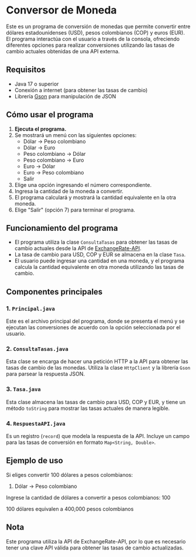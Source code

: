 # Conversor de Moneda

Este es un programa de conversión de monedas que permite convertir entre dólares estadounidenses (USD), pesos colombianos (COP) y euros (EUR). El programa interactúa con el usuario a través de la consola, ofreciendo diferentes opciones para realizar conversiones utilizando las tasas de cambio actuales obtenidas de una API externa.

## Requisitos

- Java 17 o superior
- Conexión a internet (para obtener las tasas de cambio)
- Librería [Gson](https://github.com/google/gson) para manipulación de JSON

## Cómo usar el programa

1. **Ejecuta el programa.**
2. Se mostrará un menú con las siguientes opciones:
   - Dólar → Peso colombiano
   - Dólar → Euro
   - Peso colombiano → Dólar
   - Peso colombiano → Euro
   - Euro → Dólar
   - Euro → Peso colombiano
   - Salir
3. Elige una opción ingresando el número correspondiente.
4. Ingresa la cantidad de la moneda a convertir.
5. El programa calculará y mostrará la cantidad equivalente en la otra moneda.
6. Elige "Salir" (opción 7) para terminar el programa.

## Funcionamiento del programa

- El programa utiliza la clase `ConsultaTasas` para obtener las tasas de cambio actuales desde la API de [ExchangeRate-API](https://www.exchangerate-api.com/).
- La tasa de cambio para USD, COP y EUR se almacena en la clase `Tasa`.
- El usuario puede ingresar una cantidad en una moneda, y el programa calcula la cantidad equivalente en otra moneda utilizando las tasas de cambio.

## Componentes principales

### 1. `Principal.java`
Este es el archivo principal del programa, donde se presenta el menú y se ejecutan las conversiones de acuerdo con la opción seleccionada por el usuario.

### 2. `ConsultaTasas.java`
Esta clase se encarga de hacer una petición HTTP a la API para obtener las tasas de cambio de las monedas. Utiliza la clase `HttpClient` y la librería `Gson` para parsear la respuesta JSON.

### 3. `Tasa.java`
Esta clase almacena las tasas de cambio para USD, COP y EUR, y tiene un método `toString` para mostrar las tasas actuales de manera legible.

### 4. `RespuestaAPI.java`
Es un registro (`record`) que modela la respuesta de la API. Incluye un campo para las tasas de conversión en formato `Map<String, Double>`.

## Ejemplo de uso

Si eliges convertir 100 dólares a pesos colombianos:
1) Dólar → Peso colombiano

Ingrese la cantidad de dólares a convertir a pesos colombianos: 100


100 dólares equivalen a 400,000 pesos colombianos

## Nota
Este programa utiliza la API de ExchangeRate-API, por lo que es necesario tener una clave API válida para obtener las tasas de cambio actualizadas.